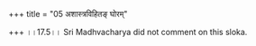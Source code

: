 +++
title = "05 अशास्त्रविहितङ् घोरम्"

+++
।।17.5।। Sri Madhvacharya did not comment on this sloka.
